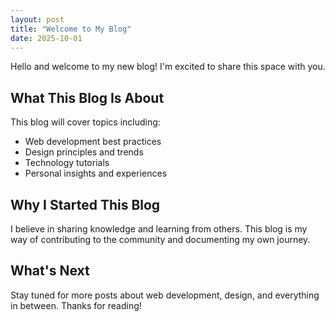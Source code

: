 ```yaml
---
layout: post
title: "Welcome to My Blog"
date: 2025-10-01
---
```


Hello and welcome to my new blog! I'm excited to share this space with you.

## What This Blog Is About

This blog will cover topics including:

- Web development best practices
- Design principles and trends
- Technology tutorials
- Personal insights and experiences

## Why I Started This Blog

I believe in sharing knowledge and learning from others. This blog is my way of contributing to the community and documenting my own journey.

## What's Next

Stay tuned for more posts about web development, design, and everything in between. Thanks for reading!
